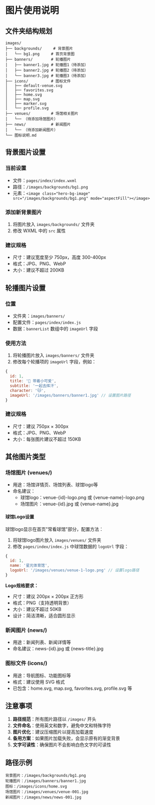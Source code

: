 # 图片使用说明

## 文件夹结构规划

```
images/
├── backgrounds/     # 背景图片
│   └── bg1.png     # 首页背景图
├── banners/        # 轮播图片
│   ├── banner1.jpg # 轮播图1（待添加）
│   ├── banner2.jpg # 轮播图2（待添加）
│   └── banner3.jpg # 轮播图3（待添加）
├── icons/          # 图标文件
│   ├── default-venue.svg
│   ├── favorites.svg
│   ├── home.svg
│   ├── map.svg
│   ├── marker.svg
│   └── profile.svg
├── venues/         # 场馆相关图片
│   └── （待添加场馆图片）
├── news/           # 新闻图片
│   └── （待添加新闻图片）
└── 图标说明.md
```

## 背景图片设置

### 当前设置
- 文件：`pages/index/index.wxml`
- 路径：`/images/backgrounds/bg1.png`
- 元素：`<image class="hero-bg-image" src="/images/backgrounds/bg1.png" mode="aspectFill"></image>`

### 添加新背景图片
1. 将图片放入 `images/backgrounds/` 文件夹
2. 修改 WXML 中的 `src` 属性

### 建议规格
- 尺寸：建议宽度至少 750px，高度 300-400px
- 格式：JPG、PNG、WebP
- 大小：建议不超过 200KB

## 轮播图片设置

### 位置
- 文件夹：`images/banners/`
- 配置文件：`pages/index/index.js`
- 数据：`bannerList` 数组中的 `imageUrl` 字段

### 使用方法
1. 将轮播图片放入 `images/banners/` 文件夹
2. 修改每个轮播项的 `imageUrl` 字段，例如：
```javascript
{
  id: 1,
  title: '🏸 带着小可爱',
  subtitle: '一起去挥汗',
  character: '🐱',
  imageUrl: '/images/banners/banner1.jpg' // 设置图片路径
}
```

### 建议规格
- 尺寸：建议 750px × 300px
- 格式：JPG、PNG、WebP
- 大小：每张图片建议不超过 150KB

## 其他图片类型

### 场馆图片 (venues/)
- 用途：场馆详情页、场馆列表、球馆logo等
- 命名建议：
  - 球馆logo：venue-{id}-logo.png 或 {venue-name}-logo.png
  - 场馆图片：venue-{id}.jpg 或 {venue-name}.jpg

#### 球馆Logo设置
球馆logo显示在首页"常看球馆"部分，配置方法：
1. 将球馆logo图片放入 `images/venues/` 文件夹
2. 修改 `pages/index/index.js` 中球馆数据的 `logoUrl` 字段：
```javascript
{
  id: 1,
  name: '星光体育馆',
  logoUrl: '/images/venues/venue-1-logo.png' // 设置logo路径
}
```

**Logo规格要求：**
- 尺寸：建议 200px × 200px 正方形
- 格式：PNG（支持透明背景）
- 大小：建议不超过 50KB
- 设计：简洁清晰，适合圆形显示

### 新闻图片 (news/)
- 用途：新闻列表、新闻详情等
- 命名建议：news-{id}.jpg 或 {news-title}.jpg

### 图标文件 (icons/)
- 用途：导航图标、功能图标等
- 格式：建议使用 SVG 格式
- 已包含：home.svg, map.svg, favorites.svg, profile.svg 等

## 注意事项

1. **路径规范**：所有图片路径以 `/images/` 开头
2. **文件命名**：使用英文和数字，避免中文和特殊字符
3. **图片优化**：建议压缩图片以提高加载速度
4. **备用方案**：如果图片加载失败，会显示原有的渐变背景
5. **文字可读性**：确保图片不会影响白色文字的可读性

## 路径示例

```
背景图片：/images/backgrounds/bg1.png
轮播图片：/images/banners/banner1.jpg
图标：/images/icons/home.svg
场馆图片：/images/venues/venue-001.jpg
新闻图片：/images/news/news-001.jpg
```